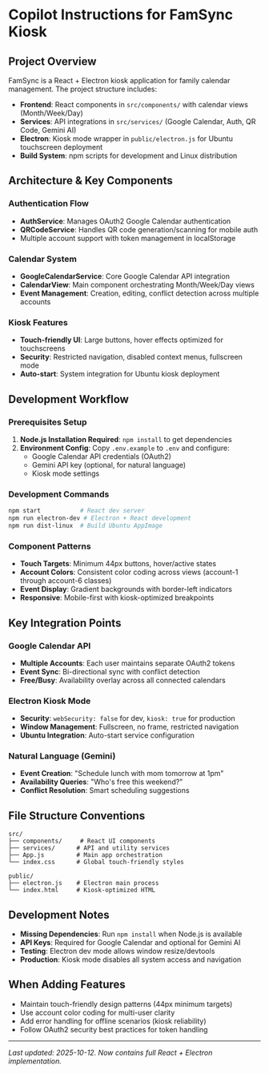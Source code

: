 # Copilot Instructions for FamSync Kiosk

## Project Overview
FamSync is a React + Electron kiosk application for family calendar management. The project structure includes:

- **Frontend**: React components in `src/components/` with calendar views (Month/Week/Day)
- **Services**: API integrations in `src/services/` (Google Calendar, Auth, QR Code, Gemini AI)
- **Electron**: Kiosk mode wrapper in `public/electron.js` for Ubuntu touchscreen deployment
- **Build System**: npm scripts for development and Linux distribution

## Architecture & Key Components

### Authentication Flow
- **AuthService**: Manages OAuth2 Google Calendar authentication
- **QRCodeService**: Handles QR code generation/scanning for mobile auth
- Multiple account support with token management in localStorage

### Calendar System  
- **GoogleCalendarService**: Core Google Calendar API integration
- **CalendarView**: Main component orchestrating Month/Week/Day views
- **Event Management**: Creation, editing, conflict detection across multiple accounts

### Kiosk Features
- **Touch-friendly UI**: Large buttons, hover effects optimized for touchscreens
- **Security**: Restricted navigation, disabled context menus, fullscreen mode
- **Auto-start**: System integration for Ubuntu kiosk deployment

## Development Workflow

### Prerequisites Setup
1. **Node.js Installation Required**: `npm install` to get dependencies
2. **Environment Config**: Copy `.env.example` to `.env` and configure:
   - Google Calendar API credentials (OAuth2)
   - Gemini API key (optional, for natural language)
   - Kiosk mode settings

### Development Commands
```bash
npm start           # React dev server
npm run electron-dev # Electron + React development
npm run dist-linux  # Build Ubuntu AppImage
```

### Component Patterns
- **Touch Targets**: Minimum 44px buttons, hover/active states
- **Account Colors**: Consistent color coding across views (account-1 through account-6 classes)
- **Event Display**: Gradient backgrounds with border-left indicators
- **Responsive**: Mobile-first with kiosk-optimized breakpoints

## Key Integration Points

### Google Calendar API
- **Multiple Accounts**: Each user maintains separate OAuth2 tokens
- **Event Sync**: Bi-directional sync with conflict detection
- **Free/Busy**: Availability overlay across all connected calendars

### Electron Kiosk Mode
- **Security**: `webSecurity: false` for dev, `kiosk: true` for production
- **Window Management**: Fullscreen, no frame, restricted navigation
- **Ubuntu Integration**: Auto-start service configuration

### Natural Language (Gemini)
- **Event Creation**: "Schedule lunch with mom tomorrow at 1pm"
- **Availability Queries**: "Who's free this weekend?"
- **Conflict Resolution**: Smart scheduling suggestions

## File Structure Conventions
```
src/
├── components/     # React UI components
├── services/      # API and utility services  
├── App.js         # Main app orchestration
└── index.css      # Global touch-friendly styles

public/
├── electron.js    # Electron main process
└── index.html     # Kiosk-optimized HTML

```

## Development Notes
- **Missing Dependencies**: Run `npm install` when Node.js is available
- **API Keys**: Required for Google Calendar and optional for Gemini AI
- **Testing**: Electron dev mode allows window resize/devtools
- **Production**: Kiosk mode disables all system access and navigation

## When Adding Features
- Maintain touch-friendly design patterns (44px minimum targets)
- Use account color coding for multi-user clarity  
- Add error handling for offline scenarios (kiosk reliability)
- Follow OAuth2 security best practices for token handling

---
_Last updated: 2025-10-12. Now contains full React + Electron implementation._
